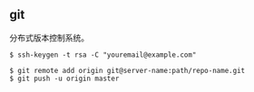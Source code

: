 ## git

分布式版本控制系统。

```
$ ssh-keygen -t rsa -C "youremail@example.com"

$ git remote add origin git@server-name:path/repo-name.git
$ git push -u origin master
```
